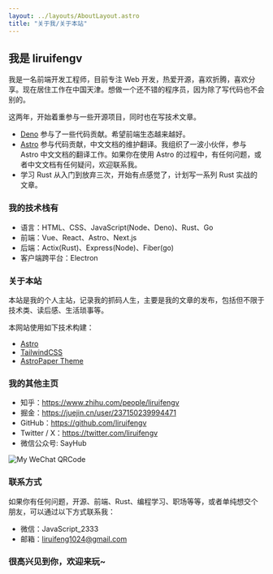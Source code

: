 ```yaml
---
layout: ../layouts/AboutLayout.astro
title: "关于我/关于本站"
---
```


## 我是 liruifengv

我是一名前端开发工程师，目前专注 Web 开发，热爱开源，喜欢折腾，喜欢分享。现在居住工作在中国天津。想做一个还不错的程序员，因为除了写代码也不会别的。

这两年，开始着重参与一些开源项目，同时也在写技术文章。

- [Deno](https://github.com/denoland/deno/issues?q=author%3Aliruifengv) 参与了一些代码贡献。希望前端生态越来越好。
- [Astro](https://github.com/withastro) 参与代码贡献，中文文档的维护翻译。我组织了一波小伙伴，参与 Astro 中文文档的翻译工作。如果你在使用 Astro 的过程中，有任何问题，或者中文文档有任何疑问，欢迎联系我。
- 学习 Rust 从入门到放弃三次，开始有点感觉了，计划写一系列 Rust 实战的文章。

### 我的技术栈有

- 语言：HTML、CSS、JavaScript(Node、Deno)、Rust、Go
- 前端：Vue、React、Astro、Next.js
- 后端：Actix(Rust)、Express(Node)、Fiber(go)
- 客户端跨平台：Electron

### 关于本站

本站是我的个人主站，记录我的抓码人生，主要是我的文章的发布，包括但不限于技术类、读后感、生活琐事等。

本网站使用如下技术构建：

- [Astro](https://astro.build/)
- [TailwindCSS](https://tailwindcss.com/)
- [AstroPaper Theme](https://github.com/satnaing/astro-paper)

### 我的其他主页

- 知乎：https://www.zhihu.com/people/liruifengv
- 掘金：https://juejin.cn/user/237150239994471
- GitHub：https://github.com/liruifengv
- Twitter / X：https://twitter.com/liruifengv
- 微信公众号: SayHub

![My WeChat QRCode](https://bucket.liruifengv.com/qrcode.png)

### 联系方式

如果你有任何问题，开源、前端、Rust、编程学习、职场等等，或者单纯想交个朋友，可以通过以下方式联系我：

- 微信：JavaScript_2333
- 邮箱：liruifeng1024@gmail.com

### 很高兴见到你，欢迎来玩~
